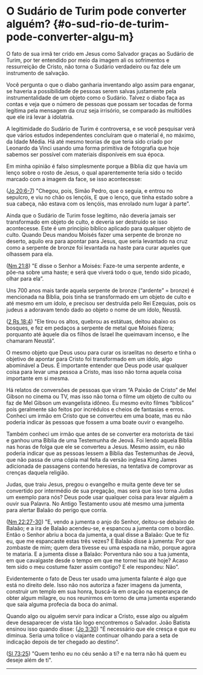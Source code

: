 # O Sudário de Turim pode converter alguém? {#o-sud-rio-de-turim-pode-converter-algu-m}

O fato de sua irmã ter crido em Jesus como Salvador graças ao Sudário de Turim, por ter entendido por meio da imagem ali os sofrimentos e ressurreição de Cristo, não torna o Sudário verdadeiro ou faz dele um instrumento de salvação.

Você pergunta o que o diabo ganharia inventando algo assim para enganar, se haveria a possibilidade de pessoas serem salvas justamente pela instrumentalidade de um objeto como o Sudário. Talvez o diabo faça as contas e veja que o número de pessoas que possam ser tocadas de forma legítima pela mensagem da cruz seja irrisório, se comparado às multidões que ele irá levar à idolatria.

A legitimidade do Sudário de Turim é controversa, e se você pesquisar verá que vários estudos independentes concluíram que o material é, no máximo, da Idade Média. Há até mesmo teorias de que teria sido criado por Leonardo da Vinci usando uma forma primitiva de fotografia que hoje sabemos ser possível com materiais disponíveis em sua época.

Em minha opinião é falso simplesmente porque a Bíblia diz que havia um lenço sobre o rosto de Jesus, o qual aparentemente teria sido o tecido marcado com a imagem da face, se isso acontecesse:

([Jo 20:6-7](http://bibliaonline.com.br/acf/jo/20/6-7)) &quot;Chegou, pois, Simão Pedro, que o seguia, e entrou no sepulcro, e viu no chão os lençóis, E que o lenço, que tinha estado sobre a sua cabeça, não estava com os lençóis, mas enrolado num lugar à parte&quot;.

Ainda que o Sudário de Turim fosse legítimo, não deveria jamais ser transformado em objeto de culto, e deveria ser destruído se isso acontecesse. Este é um princípio bíblico aplicado para qualquer objeto de culto. Quando Deus mandou Moisés fazer uma serpente de bronze no deserto, aquilo era para apontar para Jesus, que seria levantado na cruz como a serpente de bronze foi levantada na haste para curar aqueles que olhassem para ela.

([Nm 21:8](http://bibliaonline.com.br/acf/nm/21/8)) &quot;E disse o Senhor a Moisés: Faze-te uma serpente ardente, e põe-na sobre uma haste; e será que viverá todo o que, tendo sido picado, olhar para ela”.

Uns 700 anos mais tarde aquela serpente de bronze (“ardente” = bronze) é mencionada na Bíblia, pois tinha se transformado em um objeto de culto e até mesmo em um ídolo, e precisou ser destruída pelo Rei Ezequias, pois os judeus a adoravam tendo dado ao objeto o nome de um ídolo, Neustã.

([2 Rs 18:4](http://bibliaonline.com.br/acf/2rs/18/4)) &quot;Ele tirou os altos, quebrou as estátuas, deitou abaixo os bosques, e fez em pedaços a serpente de metal que Moisés fizera; porquanto até àquele dia os filhos de Israel lhe queimavam incenso, e lhe chamaram Neustã”.

O mesmo objeto que Deus usou para curar os israelitas no deserto e tinha o objetivo de apontar para Cristo foi transformado em um ídolo, algo abominável a Deus. É importante entender que Deus pode usar qualquer coisa para levar uma pessoa a Cristo, mas isso não torna aquela coisa importante em si mesma.

Há relatos de conversões de pessoas que viram “A Paixão de Cristo” de Mel Gibson no cinema ou TV, mas isso não torna o filme um objeto de culto ou faz de Mel Gibson um evangelista idôneo. Eu mesmo evito filmes “bíblicos” pois geralmente são feitos por incrédulos e cheios de fantasias e erros. Conheci um irmão em Cristo que se converteu em uma boate, mas eu não poderia indicar às pessoas que fossem a uma boate ouvir o evangelho.

Também conheci um irmão que antes de se converter era motorista de táxi e ganhou uma Bíblia de uma Testemunha de Jeová. Foi lendo aquela Bíblia nas horas de folga que ele se converteu a Jesus. Mesmo assim, eu não poderia indicar que as pessoas lessem a Bíblia das Testemunhas de Jeová, que não passa de uma cópia mal feita da versão inglesa King James adicionada de passagens contendo heresias, na tentativa de comprovar as crenças daquela religião.

Judas, que traiu Jesus, pregou o evangelho e muita gente deve ter se convertido por intermédio de sua pregação, mas será que isso torna Judas um exemplo para nós? Deus pode usar qualquer coisa para levar alguém a ouvir sua Palavra. No Antigo Testamento usou até mesmo uma jumenta para alertar Balaão do perigo que corria.

([Nm 22:27-30](http://bibliaonline.com.br/acf/nm/22/27-30)) &quot;E, vendo a jumenta o anjo do Senhor, deitou-se debaixo de Balaão; e a ira de Balaão acendeu-se, e espancou a jumenta com o bordão. Então o Senhor abriu a boca da jumenta, a qual disse a Balaão: Que te fiz eu, que me espancaste estas três vezes? E Balaão disse à jumenta: Por que zombaste de mim; quem dera tivesse eu uma espada na mão, porque agora te mataria. E a jumenta disse a Balaão: Porventura não sou a tua jumenta, em que cavalgaste desde o tempo em que me tornei tua até hoje? Acaso tem sido o meu costume fazer assim contigo? E ele respondeu: Não”.

Evidentemente o fato de Deus ter usado uma jumenta falante é algo que está no direito dele. Isso não nos autoriza a fazer imagens da jumenta, construir um templo em sua honra, buscá-la em oração na esperança de obter algum milagre, ou nos reunirmos em torno de uma jumenta esperando que saia alguma profecia da boca do animal.

Quando algo ou alguém servir para indicar a Cristo, esse algo ou alguém deve desaparecer de vista tão logo encontremos o Salvador. João Batista ensinou isso quando disse: ([Jo 3:30](http://bibliaonline.com.br/acf/jo/3/30)) &quot;É necessário que ele cresça e que eu diminua. Seria uma tolice o viajante continuar olhando para a seta de indicação depois de ter chegado ao destino”.

([Sl 73:25](http://bibliaonline.com.br/acf/sl/73/25)) &quot;Quem tenho eu no céu senão a ti? e na terra não há quem eu deseje além de ti&quot;.

*****
